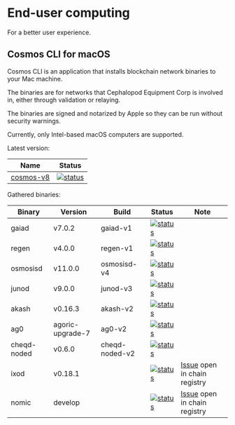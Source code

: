 # End-user computing
For a better user experience.

## Cosmos CLI for macOS
Cosmos CLI is an application that installs blockchain network binaries to your Mac machine.

The binaries are for networks that Cephalopod Equipment Corp is involved in, either through validation
or relaying.

The binaries are signed and notarized by Apple so they can be run without security warnings.

Currently, only Intel-based macOS computers are supported.

Latest version:

| Name                                                                                          | Status |
|-----------------------------------------------------------------------------------------------|--------|
| [cosmos-v8](https://github.com/informalsystems/euc/releases/download/cosmos-v8/cosmos-v8.pkg) | [![status](https://github.com/informalsystems/euc/actions/workflows/appreleaser.yml/badge.svg)](https://github.com/informalsystems/euc/actions/workflows/appreleaser.yml) |


Gathered binaries:

| Binary      | Version          | Build            | Status                                                                                                                                                                                        | Note                                                                              |
|-------------|------------------|------------------|-----------------------------------------------------------------------------------------------------------------------------------------------------------------------------------------------|-----------------------------------------------------------------------------------|
| gaiad       | v7.0.2           | gaiad-v1         | [![status](https://github.com/informalsystems/euc/actions/workflows/unitpacker.yml/badge.svg?branch=gaiad-v1)](https://github.com/informalsystems/euc/actions/workflows/unitpacker.yml)       |                                                                                   |
| regen       | v4.0.0           | regen-v1         | [![status](https://github.com/informalsystems/euc/actions/workflows/unitpacker.yml/badge.svg?branch=regen-v1)](https://github.com/informalsystems/euc/actions/workflows/unitpacker.yml)       |                                                                                   |
| osmosisd    | v11.0.0          | osmosisd-v4      | [![status](https://github.com/informalsystems/euc/actions/workflows/unitpacker.yml/badge.svg?branch=osmosisd-v4)](https://github.com/informalsystems/euc/actions/workflows/unitpacker.yml)    |                                                                                   |
| junod       | v9.0.0           | junod-v3         | [![status](https://github.com/informalsystems/euc/actions/workflows/unitpacker.yml/badge.svg?branch=junod-v3)](https://github.com/informalsystems/euc/actions/workflows/unitpacker.yml)       |                                                                                   |
| akash       | v0.16.3          | akash-v2         | [![status](https://github.com/informalsystems/euc/actions/workflows/unitpacker.yml/badge.svg?branch=akash-v2)](https://github.com/informalsystems/euc/actions/workflows/unitpacker.yml)       |                                                                                   |
| ag0         | agoric-upgrade-7 | ag0-v2           | [![status](https://github.com/informalsystems/euc/actions/workflows/unitpacker.yml/badge.svg?branch=ag0-v2)](https://github.com/informalsystems/euc/actions/workflows/unitpacker.yml)         |                                                                                   |
| cheqd-noded | v0.6.0           | cheqd-noded-v2   | [![status](https://github.com/informalsystems/euc/actions/workflows/unitpacker.yml/badge.svg?branch=cheqd-noded-v2)](https://github.com/informalsystems/euc/actions/workflows/unitpacker.yml) |                                                                                   |
| ixod        | v0.18.1          |                  | [![status](https://github.com/informalsystems/euc/actions/workflows/unitpacker.yml/badge.svg?branch=ixod-v1)](https://github.com/informalsystems/euc/actions/workflows/unitpacker.yml)        | [Issue](https://github.com/cosmos/chain-registry/pull/669) open in chain registry |
| nomic       | develop          |                  | [![status](https://github.com/informalsystems/euc/actions/workflows/unitpacker.yml/badge.svg?branch=nomic-v1)](https://github.com/informalsystems/euc/actions/workflows/unitpacker.yml)       | [Issue](https://github.com/cosmos/chain-registry/pull/670) open in chain registry |